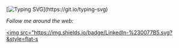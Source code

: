 <!-- ## Hey! I'm Tarun Ahirwar. <img src="https://media.giphy.com/media/hvRJCLFzcasrR4ia7z/giphy.gif" width="25px"> -->

[![Typing SVG](https://readme-typing-svg.herokuapp.com?font=Luxurious+Roman&color=%2336BCF7&size=28&lines=Hey!+Its+Tarun+Ahirwar;Full+Stack+Web+Developer...)](https://git.io/typing-svg)

<i>Follow me around the web:</i><br>

<a href="https://www.linkedin.com/in/tarun-ahirwar-a63034197/" target="_blank"><img src="https://img.shields.io/badge/LinkedIn-%230077B5.svg?&style=flat-s
